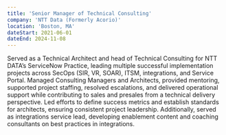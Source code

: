 ```yaml
---
title: 'Senior Manager of Technical Consulting'
company: 'NTT Data (Formerly Acorio)'
location: 'Boston, MA'
dateStart: 2021-06-01
dateEnd: 2024-11-08
---
```


Served as a Technical Architect and head of Technical Consulting for NTT DATA’s ServiceNow Practice, leading multiple successful implementation projects across SecOps (SIR, VR, SOAR), ITSM, integrations, and Service Portal. Managed Consulting Managers and Architects, provided mentoring, supported project staffing, resolved escalations, and delivered operational support while contributing to sales and presales from a technical delivery perspective. Led efforts to define success metrics and establish standards for architects, ensuring consistent project leadership. Additionally, served as integrations service lead, developing enablement content and coaching consultants on best practices in integrations.
